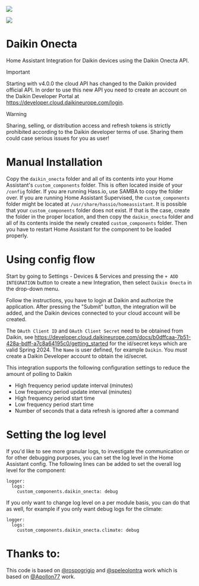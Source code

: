 [![](https://img.shields.io/github/release/jwillemsen/daikin_onecta/all.svg?style=for-the-badge)](https://github.com/jwillemsen/daikin_onecta/releases)

<!---
[![hacs_badge](https://img.shields.io/badge/HACS-Default-41BDF5.svg?style=for-the-badge)](https://github.com/hacs/integration)
-->

[![](https://img.shields.io/badge/MAINTAINER-%40jwillemsen-green?style=for-the-badge)](https://github.com/jwillemsen)

# Daikin Onecta

Home Assistant Integration for Daikin devices using the Daikin Onecta API.

> [!IMPORTANT]
> Starting with v4.0.0 the cloud API has changed to the Daikin provided official API. In order to use this new API you need to create an account on the Daikin Developer Portal at https://developer.cloud.daikineurope.com/login.

> [!WARNING]
> Sharing, selling, or distribution access and refresh tokens is strictly prohibited according to the Daikin developer terms of use. Sharing them could case serious issues for you as user!

<!---
# Installation using HACS:

Install with [HACS](https://hacs.xyz): Search for "Daikin Onecta" in the default repository,
-->

# Manual Installation

Copy the `daikin_onecta` folder and all of its contents into your Home Assistant's `custom_components` folder. This is often located inside of your `/config` folder. If you are running Hass.io, use SAMBA to copy the folder over. If you are running Home Assistant Supervised, the `custom_components` folder might be located at `/usr/share/hassio/homeassistant`. It is possible that your `custom_components` folder does not exist. If that is the case, create the folder in the proper location, and then copy the `daikin_onecta` folder and all of its contents inside the newly created `custom_components` folder. Then you have to restart Home Assistant for the component to be loaded properly.

# Using config flow

Start by going to Settings - Devices & Services and pressing the `+ ADD INTEGRATION` button to create a new Integration, then select `Daikin Onecta` in the drop-down menu.

Follow the instructions, you have to login at Daikin and authorize the application. After pressing the "Submit" button, the integration will be added, and the Daikin devices connected to your cloud account will be created.

The `OAuth Client ID` and `OAuth Client Secret` need to be obtained from Daikin, see https://developer.cloud.daikineurope.com/docs/b0dffcaa-7b51-428a-bdff-a7c8a64195c0/getting_started for the id/secret keys which are valid Spring 2024. The `Name` is user defined, for example `Daikin`. You _must_ create a Daikin Developer account to obtain the id/secret.

This integration supports the following configuration settings to reduce the amount of polling to Daikin
* High frequency period update interval (minutes)
* Low frequency period update interval (minutes)
* High frequency period start time
* Low frequency period start time
* Number of seconds that a data refresh is ignored after a command

# Setting the log level

If you'd like to see more granular logs, to investigate the communication or for other debugging purposes, you can set the log level in the Home Assistant config. The following lines can be added to set the overall log level for the component:

```
logger:
  logs:
    custom_components.daikin_onecta: debug
```

If you only want to change log level on a per module basis, you can do that as well, for example if you only want debug logs for the climate:

```
logger:
  logs:
    custom_components.daikin_onecta.climate: debug
```

# Thanks to:

This code is based on [@rospogrigio](https://github.com/rospogrigio) and [@speleolontra](https://github.com/speleolontra) work which is based on [@Apollon77](https://github.com/Apollon77) work.
